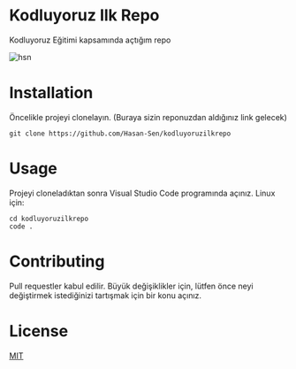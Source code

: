 # Kodluyoruz Ilk Repo
Kodluyoruz Eğitimi kapsamında açtığım repo

![hsn](https://scontent.fsaw1-4.fna.fbcdn.net/v/t1.6435-9/175934339_10219875230176809_2677164050924597099_n.jpg?_nc_cat=102&ccb=1-3&_nc_sid=730e14&_nc_ohc=BVZ6Uti1QYQAX_NsJhQ&_nc_ht=scontent.fsaw1-4.fna&oh=4ca0ebeaffb7c9232efc03b47d1a233a&oe=60A30EF3)

# Installation
Öncelikle projeyi clonelayın. (Buraya sizin reponuzdan aldığınız link gelecek)

```
git clone https://github.com/Hasan-Sen/kodluyoruzilkrepo
```
# Usage
Projeyi cloneladıktan sonra Visual Studio Code programında açınız.
Linux için:
```
cd kodluyoruzilkrepo
code .
```

# Contributing
Pull requestler kabul edilir. Büyük değişiklikler için, lütfen önce neyi değiştirmek istediğinizi tartışmak için bir konu açınız.

# License

[MIT](https://choosealicense.com/licenses/mit/)